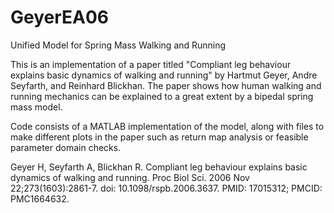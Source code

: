 # GeyerEA06
Unified Model for Spring Mass Walking and Running

This is an implementation of a paper titled "Compliant leg behaviour explains basic dynamics of walking and running" by Hartmut Geyer, Andre Seyfarth, and Reinhard Blickhan. The paper shows how human walking and running mechanics can be explained to a great extent by a bipedal spring mass model.

Code consists of a MATLAB implementation of the model, along with files to make different plots in the paper such as return map analysis or feasible parameter domain checks.

Geyer H, Seyfarth A, Blickhan R. Compliant leg behaviour explains basic dynamics of walking and running. Proc Biol Sci. 2006 Nov 22;273(1603):2861-7. doi: 10.1098/rspb.2006.3637. PMID: 17015312; PMCID: PMC1664632.
